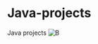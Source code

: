 # Java-projects
Java projects
![B](https://user-images.githubusercontent.com/91172509/152816944-d498a1b2-cd5c-4fee-816c-c12ba309026c.jpg)
